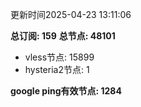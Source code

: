 更新时间2025-04-23 13:11:06

**总订阅: 159**
**总节点: 48101**
- vless节点: 15899
- hysteria2节点: 1

**google ping有效节点: 1284**
